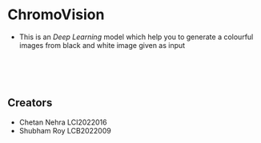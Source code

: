 # ChromoVision
- This is an *Deep Learning* model which help you to generate a colourful images from black and white image given as input
</br>
</br>
</br>

## Creators
- Chetan Nehra LCI2022016
- Shubham Roy LCB2022009
